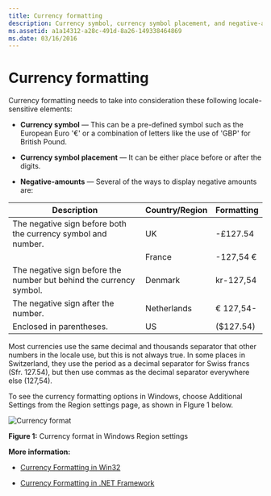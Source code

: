 ```yaml
---
title: Currency formatting
description: Currency symbol, currency symbol placement, and negative-amount display can vary in different countries/regions.
ms.assetid: a1a14312-a28c-491d-8a26-149338464869
ms.date: 03/16/2016
---
```

# Currency formatting

Currency formatting needs to take into consideration these following locale-sensitive elements:

- **Currency symbol** — This can be a pre-defined symbol such as the European Euro '€' or a combination of letters like the use of 'GBP' for British Pound.

- **Currency symbol placement** — It can be either place before or after the digits.

- **Negative-amounts** — Several of the ways to display negative amounts are:

| Description | Country/Region | Formatting |
|---|---|---|
| The negative sign before both the currency symbol and number.         | UK            | -£127.54 |
|                                                                       | France        | -127,54 € |
| The negative sign before the number but behind the currency symbol.   | Denmark       | kr-127,54 |
| The negative sign after the number.                                   | Netherlands   | € 127,54- |
| Enclosed in parentheses.                                              | US            | (\$127.54) |

Most currencies use the same decimal and thousands separator that other numbers in the locale use, but this is not always true.
In some places in Switzerland, they use the period as a decimal separator for Swiss francs (Sfr. 127.54), but then use commas as the decimal separator everywhere else (127,54).

To see the currency formatting options in Windows, choose Additional Settings from the Region settings page, as shown in FIgure 1 below.

![Currency format](./images/Chinese_Currency.jpg "Currency format")

**Figure 1:** Currency format in Windows Region settings

**More information:**

- [Currency Formatting in Win32](currency-formatting-in-win32.md)

- [Currency Formatting in .NET Framework](currency-formatting-in-the-dotnet-framework.md)